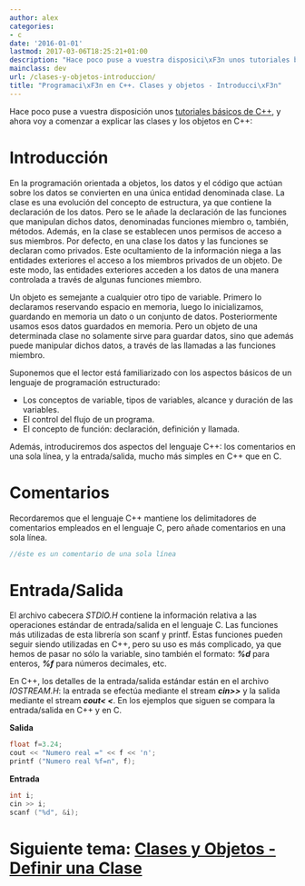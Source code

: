 ```yaml
---
author: alex
categories:
- c
date: '2016-01-01'
lastmod: 2017-03-06T18:25:21+01:00
description: "Hace poco puse a vuestra disposici\xF3n unos tutoriales b\xE1sicos de  C++, y ahora voy a comenzar a explicar las clases y los objetos en C++."
mainclass: dev
url: /clases-y-objetos-introduccion/
title: "Programaci\xF3n en C++. Clases y objetos - Introducci\xF3n"
---
```


Hace poco puse a vuestra disposición unos [tutoriales básicos de C++][1], y ahora voy a comenzar a explicar las clases y los objetos en C++:

# Introducción

En la programación orientada a objetos, los datos y el código que actúan sobre los datos se convierten en una única entidad denominada clase. La clase es una evolución del concepto de estructura, ya que contiene la declaración de los datos. Pero se le añade la declaración de las funciones que manipulan dichos datos, denominadas funciones miembro o, también, métodos. Además, en la clase se establecen unos permisos de acceso a sus miembros. Por defecto, en una clase los datos y las funciones se declaran como privados. Este ocultamiento de la información niega a las entidades exteriores el acceso a los miembros privados de un objeto. De este modo, las entidades exteriores acceden a los datos de una manera controlada a través de algunas funciones miembro.

Un objeto es semejante a cualquier otro tipo de variable. Primero lo declaramos reservando espacio en memoria, luego lo inicializamos, guardando en memoria un dato o un conjunto de datos. Posteriormente usamos esos datos guardados en memoria. Pero un objeto de una determinada clase no solamente sirve para guardar datos, sino que además puede manipular dichos datos, a través de las llamadas a las funciones miembro.

Suponemos que el lector está familiarizado con los aspectos básicos de un lenguaje de programación estructurado:

- Los conceptos de variable, tipos de variables, alcance y duración de las variables.
- El control del flujo de un programa.
- El concepto de función: declaración, definición y llamada.

Además, introduciremos dos aspectos del lenguaje C++: los comentarios en una sola línea, y la entrada/salida, mucho más simples en C++ que en C.

# Comentarios

Recordaremos que el lenguaje C++ mantiene los delimitadores de comentarios empleados en el lenguaje C, pero añade comentarios en una sola línea.

```cpp
//éste es un comentario de una sola línea
```

# Entrada/Salida

El archivo cabecera <var>STDIO.H</var> contiene la información relativa a las operaciones estándar de entrada/salida en el lenguaje C. Las funciones más utilizadas de esta librería son scanf y printf. Estas funciones pueden seguir siendo utilizadas en C++, pero su uso es más complicado, ya que hemos de pasar no sólo la variable, sino también el formato: ***%d*** para enteros, ***%f*** para números decimales, etc.

En C++, los detalles de la entrada/salida estándar están en el archivo *IOSTREAM.H*: la entrada se efectúa mediante el stream ***cin>>*** y la salida mediante el stream ***cout< <***. En los ejemplos que siguen se compara la entrada/salida en C++ y en C.

**Salida**

```cpp
float f=3.24;
cout << "Numero real =" << f << 'n';
printf ("Numero real %f=n", f);
```

**Entrada**

```cpp
int i;
cin >> i;
scanf ("%d", &i);
```

# Siguiente tema: [Clases y Objetos - Definir una Clase][2]


 [1]: https://elbauldelprogramador.com/primeros-pasos-en-c/
 [2]: https://elbauldelprogramador.com/clases-y-objetos-definir-una-clase/
